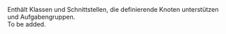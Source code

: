 <Namespace Name="Microsoft.Azure.Management.ResourceManager.Fluent.Core.DAG">
  <Docs>
    <summary>Enthält Klassen und Schnittstellen, die definierende Knoten unterstützen und Aufgabengruppen.</summary> 
    <remarks>To be added.</remarks>
  </Docs>
</Namespace>
